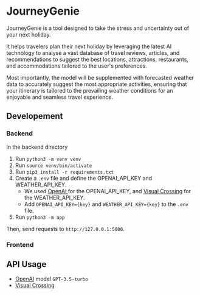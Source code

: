 # JourneyGenie

JourneyGenie is a tool designed to take the stress and uncertainty out of your next holiday. 

It helps travelers plan their next holiday by leveraging the latest AI technology to analyse a vast database of travel reviews, articles, and recommendations to suggest the best locations, attractions, restaurants, and accommodations tailored to the user's preferences. 

Most importantly, the model will be supplemented with forecasted weather data to accurately suggest the most appropriate activities, ensuring that your itinerary is tailored to the prevailing weather conditions for an enjoyable and seamless travel experience.


## Developement
### Backend

In the backend directory

1. Run `python3 -m venv venv`
2. Run `source venv/bin/activate`
3. Run `pip3 install -r requirements.txt`
4. Create a `.env` file and define the OPENAI_API_KEY and WEATHER_API_KEY.
    - We used [OpenAI ](https://platform.openai.com/) for the OPENAI_API_KEY, and [Visual Crossing](https://www.visualcrossing.com/weather-api) for the WEATHER_API_KEY.
    - Add `OPENAI_API_KEY={key}` and `WEATHER_API_KEY={key}` to the `.env` file.
5. Run `python3 -m app`

Then, send requests to `http://127.0.0.1:5000`.

### Frontend

## API Usage

- [OpenAI](https://platform.openai.com/) model `GPT-3.5-turbo`
- [Visual Crossing](https://www.visualcrossing.com/weather-api)